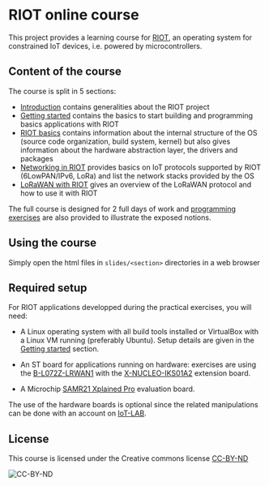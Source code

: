 # RIOT online course

This project provides a learning course for [RIOT](https://riot-os.org), an
operating system for constrained IoT devices, i.e. powered by microcontrollers.

## Content of the course

The course is split in 5 sections:

- [Introduction](slides/01-introduction)
  contains generalities about the RIOT project
- [Getting started](slides/02-getting-started)
  contains the basics to start building and programming basics applications
  with RIOT
- [RIOT basics](slides/03-riot-basics)
  contains information about the internal structure of the OS (source code
  organization, build system, kernel) but also gives information about the
  hardware abstraction layer, the drivers and packages
- [Networking in RIOT](slides/04-networking-in-riot)
  provides basics on IoT protocols supported by RIOT (6LowPAN/IPv6, LoRa) and
  list the network stacks provided by the OS
- [LoRaWAN with RIOT](slides/05-lorawan-with-riot)
  gives an overview of the LoRaWAN protocol and how to use it with RIOT

The full course is designed for 2 full days of work and
[programming exercises](exercises) are
also provided to illustrate the exposed notions.

## Using the course

Simply open the html files in `slides/<section>` directories in a web browser

## Required setup

For RIOT applications developped during the practical exercises, you will need:

- A Linux operating system with all build tools installed or VirtualBox with a
  Linux VM running (preferably Ubuntu). Setup details are given in the
  [Getting started](slides/02-getting-started) section.

- An ST board for applications running on hardware: exercises are using the
  [B-L072Z-LRWAN1](http://www.st.com/en/evaluation-tools/b-l072z-lrwan1.html)
  with the
  [X-NUCLEO-IKS01A2](http://www.st.com/en/ecosystems/x-nucleo-iks01a2.html)
  extension board.

- A Microchip
  [SAMR21 Xplained Pro](http://www.microchip.com/developmenttools/productdetails.aspx?partno=atsamr21-xpro)
  evaluation board.

The use of the hardware boards is optional since the related manipulations can
be done with an account on [IoT-LAB](https://www.iot-lab.info).

## License

This course is licensed under the Creative commons license
[CC-BY-ND](https://creativecommons.org/licenses/by-nd/4.0/)

![CC-BY-ND](https://mirrors.creativecommons.org/presskit/buttons/80x15/png/by-nd.png)